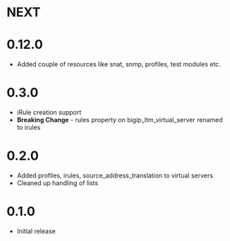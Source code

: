 # NEXT

# 0.12.0 
- Added couple of resources like snat, snmp,  profiles, test modules etc.
# 0.3.0
- iRule creation support
- **Breaking Change** - rules property on bigip_ltm_virtual_server renamed to irules

# 0.2.0

- Added profiles, irules, source_address_translation to virtual servers
- Cleaned up handling of lists

# 0.1.0

- Initial release